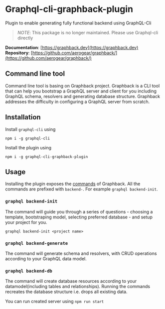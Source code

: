 # Graphql-cli-graphback-plugin
Plugin to enable generating fully functional backend 
using GraphQL-Cli

> *NOTE*: This package is no longer maintained. Please use Graphql-cli directly

**Documentation**: [https://graphback.dev](https://graphback.dev)
**Repository**: [https://github.com/aerogear/graphback/](https://github.com/aerogear/graphback/)

## Command line tool

Command line tool is basing on Graphback project.
Graphback is a CLI tool that can help you bootstrap a GraphQL server and client for you including GraphQL schema, resolvers and generating database structure. Graphback addresses the difficulty in configuring a GraphQL server from scratch.

## Installation

Install `graphql-cli` using
```
npm i -g graphql-cli
```

Install the plugin using
```
npm i -g graphql-cli-graphback-plugin
```
## Usage

Installing the plugin exposes the [commands](https://graphback.dev/docs/commands) of Graphback. All the commands are prefixed with `backend-`. For example `graphql backend-init`.

### `graphql backend-init`
The command will guide you through a series of questions - choosing a template, bootstraping model, selecting preferred database - and setup your project for you.

```
graphql backend-init <project name>
```

### `graphql backend-generate`
The command will generate schema and resolvers, with CRUD operations according to your GraphQL data model. 

### `graphql backend-db`
The command will create database resources according to your datamodel(including tables and relationships). Running the commands recreates the database structure i.e. drops all existing data.

You can run created server using `npm run start`
